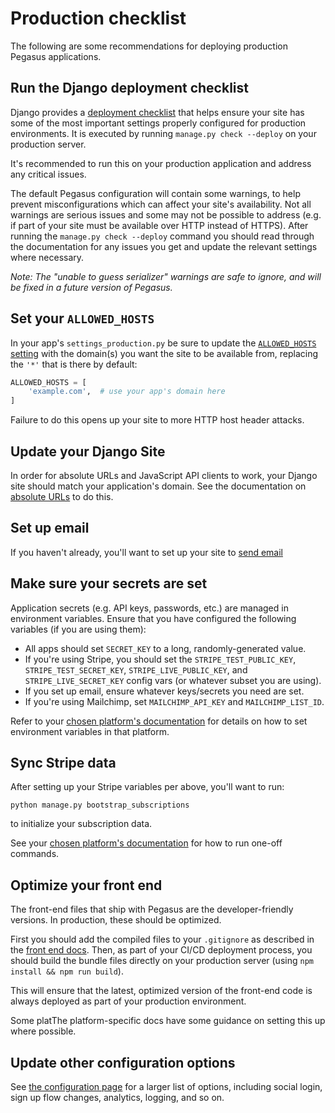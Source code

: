 # Production checklist

The following are some recommendations for deploying production Pegasus applications.

## Run the Django deployment checklist

Django provides a [deployment checklist](https://docs.djangoproject.com/en/3.2/howto/deployment/checklist/) that
helps ensure your site has some of the most important settings properly configured for production environments.
It is executed by running `manage.py check --deploy` on your production server.

It's recommended to run this on your production application and address any critical issues.

The default Pegasus configuration will contain some warnings, to help prevent misconfigurations which
can affect your site's availability. Not all warnings are serious issues and some may not be possible to address 
(e.g. if part of your site must be available over HTTP instead of HTTPS).
After running the `manage.py check --deploy` command you should read through the documentation for any issues you get
and update the relevant settings where necessary.

*Note: The "unable to guess serializer" warnings are safe to ignore, and will be fixed in a future version of Pegasus.*

## Set your `ALLOWED_HOSTS`

In your app's `settings_production.py` be sure to update the [`ALLOWED_HOSTS` setting](https://docs.djangoproject.com/en/4.1/ref/settings/#allowed-hosts)
with the domain(s) you want the site to be available from, replacing the `'*'` that is there by default:

```python
ALLOWED_HOSTS = [
    'example.com',  # use your app's domain here
]
```

Failure to do this opens up your site to more HTTP host header attacks.

## Update your Django Site

In order for absolute URLs and JavaScript API clients to work, your Django site should match your application's domain.
See the documentation on [absolute URLs](https://docs.saaspegasus.com/configuration.html#absolute-urls) to do this.

## Set up email

If you haven't already, you'll want to set up your site to [send email](https://docs.saaspegasus.com/configuration.html#sending-email)

## Make sure your secrets are set

Application secrets (e.g. API keys, passwords, etc.) are managed in environment variables.
Ensure that you have configured the following variables (if you are using them):

- All apps should set `SECRET_KEY` to a long, randomly-generated value.
- If you're using Stripe, you should set the `STRIPE_TEST_PUBLIC_KEY`, `STRIPE_TEST_SECRET_KEY`, 
`STRIPE_LIVE_PUBLIC_KEY`, and `STRIPE_LIVE_SECRET_KEY` config vars (or whatever subset you are using).
- If you set up email, ensure whatever keys/secrets you need are set.
- If you're using Mailchimp, set `MAILCHIMP_API_KEY` and `MAILCHIMP_LIST_ID`.

Refer to your [chosen platform's documentation](/deployment.rst) for details on how to set environment variables in that platform.

## Sync Stripe data

After setting up your Stripe variables per above, you'll want to run:

```
python manage.py bootstrap_subscriptions
```

to initialize your subscription data.

See your [chosen platform's documentation](/deployment.rst) for how to run one-off commands.

## Optimize your front end

The front-end files that ship with Pegasus are the developer-friendly versions.
In production, these should be optimized.

First you should add the compiled files to your `.gitignore` as described in the [front end docs](https://docs.saaspegasus.com/front-end.html#long-term-best-practices).
Then, as part of your CI/CD deployment process, you should build the bundle files directly on your production server 
(using `npm install && npm run build`).

This will ensure that the latest, optimized version of the front-end code is always deployed
as part of your production environment.

Some platThe platform-specific docs have some guidance on setting this up where possible.

## Update other configuration options

See [the configuration page](/configuration.md) for a larger list of options,
including social login, sign up flow changes, analytics, logging, and so on.
